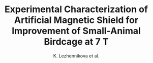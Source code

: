---
cat: metric
subcat: metric
bestof: false
author: K. Lezhennikova et al.
title: Experimental Characterization of Artificial Magnetic Shield for Improvement of Small-Animal Birdcage at 7 T
year: 2020
type: inproceedings
booktitle: Proceedings of the International Society for Magnetic Resonance in Medicine
---
